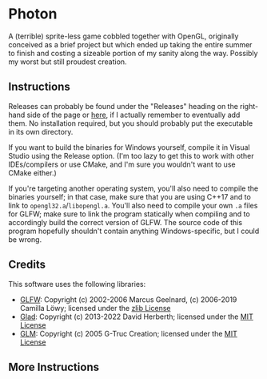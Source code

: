 # Photon

A (terrible) sprite-less game cobbled together with OpenGL, originally conceived as a brief project but which ended up taking the entire summer to finish and costing a sizeable portion of my sanity along the way. Possibly my worst but still proudest creation.

## Instructions

Releases can probably be found under the "Releases" heading on the right-hand side of the page or [here](https://github.com/neondev1/photon-game/releases), if I actually remember to eventually add them. No installation required, but you should probably put the executable in its own directory.

If you want to build the binaries for Windows yourself, compile it in Visual Studio using the Release option. (I'm too lazy to get this to work with other IDEs/compilers or use CMake, and I'm sure you wouldn't want to use CMake either.)

If you're targeting another operating system, you'll also need to compile the binaries yourself; in that case, make sure that you are using C++17 and to link to `opengl32.a`/`libopengl.a`. You'll also need to compile your own `.a` files for GLFW; make sure to link the program statically when compiling and to accordingly build the correct version of GLFW. The source code of this program hopefully shouldn't contain anything Windows-specific, but I could be wrong.

## Credits

This software uses the following libraries:

- [GLFW](https://www.glfw.org/): Copyright (c) 2002-2006 Marcus Geelnard, (c) 2006-2019 Camilla Löwy; licensed under the [zlib License](https://github.com/glfw/glfw/blob/master/LICENSE.md)
- [Glad](https://glad.dav1d.de/): Copyright (c) 2013-2022 David Herberth; licensed under the [MIT License](https://github.com/Dav1dde/glad/blob/glad2/LICENSE)
- [GLM](https://glm.g-truc.net/): Copyright (c) 2005 G-Truc Creation; licensed under the [MIT License](https://github.com/g-truc/glm/blob/master/copying.txt)

## More Instructions
